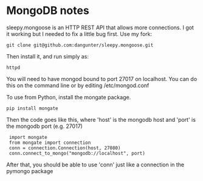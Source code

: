 MongoDB notes
=============

sleepy.mongoose is an HTTP REST API that allows more connections.
I got it working but I needed to fix a little bug first.
Use my fork:

    git clone git@github.com:dangunter/sleepy.mongoose.git

Then install it, and run simply as:

    httpd

You will need to have mongod bound to port 27017 on localhost.
You can do this on the command line or by editing /etc/mongod.conf

To use from Python, install the mongate package.

    pip install mongate

Then the code goes like this, where 'host' is the mongodb host
and 'port' is the mongodb port (e.g. 27017)

     import mongate
     from mongate import connection
     conn = connection.Connection(host, 27080)
     conn.connect_to_mongo("mongodb://localhost", port)

After that, you should be able to use 'conn' just like a connection
in the pymongo package
